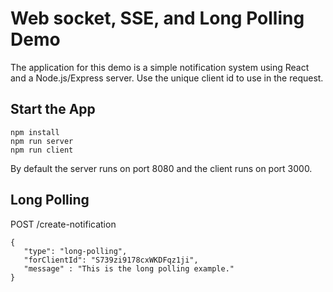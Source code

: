 # Web socket, SSE, and Long Polling Demo

The application for this demo is a simple notification system using React and a Node.js/Express server. Use the unique client id to use in the request.

## Start the App
```
npm install
npm run server
npm run client
```
By default the server runs on port 8080 and the client runs on port 3000.

## Long Polling
POST /create-notification
```
{
   "type": "long-polling",
   "forClientId": "S739zi9178cxWKDFqz1ji",
   "message" : "This is the long polling example."  
}
```

